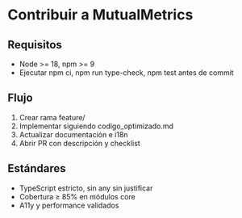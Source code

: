 # Contribuir a MutualMetrics

## Requisitos
- Node >= 18, npm >= 9
- Ejecutar npm ci, npm run type-check, npm test antes de commit

## Flujo
1. Crear rama feature/<breve-descripcion>
2. Implementar siguiendo codigo_optimizado.md
3. Actualizar documentación e i18n
4. Abrir PR con descripción y checklist

## Estándares
- TypeScript estricto, sin any sin justificar
- Cobertura ≥ 85% en módulos core
- A11y y performance validados
